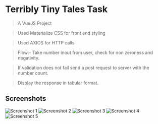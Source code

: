 # Terribly Tiny Tales Task

> A VueJS Project

> Used Materialize CSS for front end styling

> Used AXIOS for HTTP calls

> Flow:- Take number inout from user, check for non zeroness and negativity.

> If validation does not fail send a post request to server with the number count.

> Display the response in tabular format.

## Screenshots

![Screenshot 1](https://imgur.com/KCb8Eby)
![Screenshot 2](https://imgur.com/uFKG0Ad)
![Screenshot 3](https://imgur.com/A6ZwRrs)
![Screenshot 4](https://imgur.com/WyKrdJF)
![Screenshot 5](https://imgur.com/0GtEW1D)

